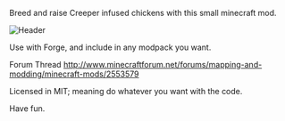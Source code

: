 Breed and raise Creeper infused chickens with this small minecraft mod.

![Header](http://puu.sh/k9idK/da7d5cba7e.png)

Use with Forge, and include in any modpack you want.

Forum Thread
http://www.minecraftforum.net/forums/mapping-and-modding/minecraft-mods/2553579

Licensed in MIT; meaning do whatever you want with the code.

Have fun.
